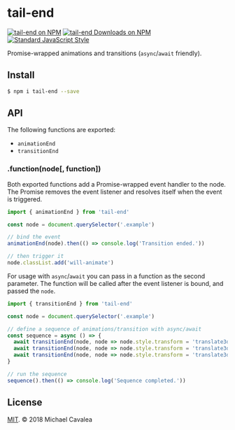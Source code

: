 # tail-end

[![tail-end on NPM](https://img.shields.io/npm/v/tail-end.svg?style=flat-square)](https://www.npmjs.com/package/tail-end) [![tail-end Downloads on NPM](https://img.shields.io/npm/dm/tail-end.svg?style=flat-square)](https://www.npmjs.com/package/tail-end) [![Standard JavaScript Style](https://img.shields.io/badge/code_style-standard-brightgreen.svg?style=flat-square)](http://standardjs.com/)

Promise-wrapped animations and transitions (`async`/`await` friendly).

## Install

```sh
$ npm i tail-end --save
```

## API

The following functions are exported:

* `animationEnd`
* `transitionEnd`

### .function(node[, function])

Both exported functions add a Promise-wrapped event handler to the node. The Promise removes the event listener and resolves itself when the event is triggered.

```javascript
import { animationEnd } from 'tail-end'

const node = document.querySelector('.example')

// bind the event
animationEnd(node).then(() => console.log('Transition ended.'))

// then trigger it
node.classList.add('will-animate')
```

For usage with `async`/`await` you can pass in a function as the second parameter. The function will be called after the event listener is bound, and passed the `node`.

```javascript
import { transitionEnd } from 'tail-end'

const node = document.querySelector('.example')

// define a sequence of animations/transition with async/await
const sequence = async () => {
  await transitionEnd(node, node => node.style.transform = 'translate3d(100px, 0, 0)')
  await transitionEnd(node, node => node.style.transform = 'translate3d(0, 0, 0)')
  await transitionEnd(node, node => node.style.transform = 'translate3d(-100px, 0, 0)')
}

// run the sequence
sequence().then(() => console.log('Sequence completed.'))
```

## License

[MIT](https://opensource.org/licenses/MIT). © 2018 Michael Cavalea
